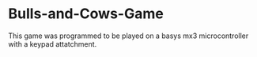 # Bulls-and-Cows-Game
This game was programmed to be played on a basys mx3 microcontroller with a keypad attatchment. 

